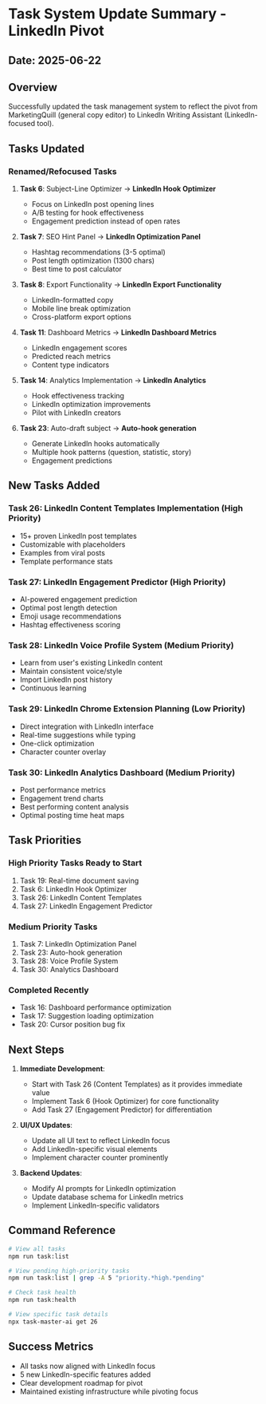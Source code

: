 # Task System Update Summary - LinkedIn Pivot

## Date: 2025-06-22

## Overview
Successfully updated the task management system to reflect the pivot from MarketingQuill (general copy editor) to LinkedIn Writing Assistant (LinkedIn-focused tool).

## Tasks Updated

### Renamed/Refocused Tasks
1. **Task 6**: Subject-Line Optimizer → **LinkedIn Hook Optimizer**
   - Focus on LinkedIn post opening lines
   - A/B testing for hook effectiveness
   - Engagement prediction instead of open rates

2. **Task 7**: SEO Hint Panel → **LinkedIn Optimization Panel**
   - Hashtag recommendations (3-5 optimal)
   - Post length optimization (1300 chars)
   - Best time to post calculator

3. **Task 8**: Export Functionality → **LinkedIn Export Functionality**
   - LinkedIn-formatted copy
   - Mobile line break optimization
   - Cross-platform export options

4. **Task 11**: Dashboard Metrics → **LinkedIn Dashboard Metrics**
   - LinkedIn engagement scores
   - Predicted reach metrics
   - Content type indicators

5. **Task 14**: Analytics Implementation → **LinkedIn Analytics**
   - Hook effectiveness tracking
   - LinkedIn optimization improvements
   - Pilot with LinkedIn creators

6. **Task 23**: Auto-draft subject → **Auto-hook generation**
   - Generate LinkedIn hooks automatically
   - Multiple hook patterns (question, statistic, story)
   - Engagement predictions

## New Tasks Added

### Task 26: LinkedIn Content Templates Implementation (High Priority)
- 15+ proven LinkedIn post templates
- Customizable with placeholders
- Examples from viral posts
- Template performance stats

### Task 27: LinkedIn Engagement Predictor (High Priority)
- AI-powered engagement prediction
- Optimal post length detection
- Emoji usage recommendations
- Hashtag effectiveness scoring

### Task 28: LinkedIn Voice Profile System (Medium Priority)
- Learn from user's existing LinkedIn content
- Maintain consistent voice/style
- Import LinkedIn post history
- Continuous learning

### Task 29: LinkedIn Chrome Extension Planning (Low Priority)
- Direct integration with LinkedIn interface
- Real-time suggestions while typing
- One-click optimization
- Character counter overlay

### Task 30: LinkedIn Analytics Dashboard (Medium Priority)
- Post performance metrics
- Engagement trend charts
- Best performing content analysis
- Optimal posting time heat maps

## Task Priorities

### High Priority Tasks Ready to Start
1. Task 19: Real-time document saving
2. Task 6: LinkedIn Hook Optimizer
3. Task 26: LinkedIn Content Templates
4. Task 27: LinkedIn Engagement Predictor

### Medium Priority Tasks
1. Task 7: LinkedIn Optimization Panel
2. Task 23: Auto-hook generation
3. Task 28: Voice Profile System
4. Task 30: Analytics Dashboard

### Completed Recently
- Task 16: Dashboard performance optimization
- Task 17: Suggestion loading optimization
- Task 20: Cursor position bug fix

## Next Steps

1. **Immediate Development**:
   - Start with Task 26 (Content Templates) as it provides immediate value
   - Implement Task 6 (Hook Optimizer) for core functionality
   - Add Task 27 (Engagement Predictor) for differentiation

2. **UI/UX Updates**:
   - Update all UI text to reflect LinkedIn focus
   - Add LinkedIn-specific visual elements
   - Implement character counter prominently

3. **Backend Updates**:
   - Modify AI prompts for LinkedIn optimization
   - Update database schema for LinkedIn metrics
   - Implement LinkedIn-specific validators

## Command Reference

```bash
# View all tasks
npm run task:list

# View pending high-priority tasks
npm run task:list | grep -A 5 "priority.*high.*pending"

# Check task health
npm run task:health

# View specific task details
npx task-master-ai get 26
```

## Success Metrics
- All tasks now aligned with LinkedIn focus
- 5 new LinkedIn-specific features added
- Clear development roadmap for pivot
- Maintained existing infrastructure while pivoting focus